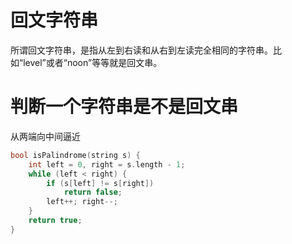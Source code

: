 # 回文字符串

所谓回文字符串，是指从左到右读和从右到左读完全相同的字符串。比如“level”或者“noon”等等就是回文串。

# 判断一个字符串是不是回文串

从两端向中间逼近

```c++
bool isPalindrome(string s) {
    int left = 0, right = s.length - 1;
    while (left < right) {
        if (s[left] != s[right])
            return false;
        left++; right--;
    }
    return true;
}
```
